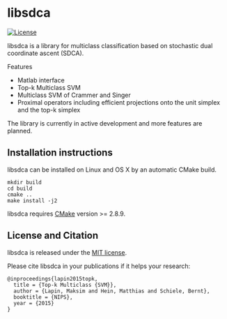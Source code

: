# libsdca

[![License](https://img.shields.io/badge/license-MIT-blue.svg)](LICENSE)

libsdca is a library for multiclass classification based on stochastic dual coordinate ascent (SDCA).

Features

- Matlab interface
- Top-k Multiclass SVM
- Multiclass SVM of Crammer and Singer
- Proximal operators including efficient projections onto the unit simplex and the top-k simplex

The library is currently in active development and more features are planned.

## Installation instructions

libsdca can be installed on Linux and OS X by an automatic CMake build.

```
mkdir build
cd build
cmake ..
make install -j2
```

libsdca requires [CMake](https://cmake.org) version >= 2.8.9.

## License and Citation

libsdca is released under the [MIT license](https://github.com/mlapin/libsdca/blob/master/LICENSE).

Please cite libsdca in your publications if it helps your research:

    @inproceedings{lapin2015topk,
      title = {Top-k Multiclass {SVM}},
      author = {Lapin, Maksim and Hein, Matthias and Schiele, Bernt},
      booktitle = {NIPS},
      year = {2015}
    }
